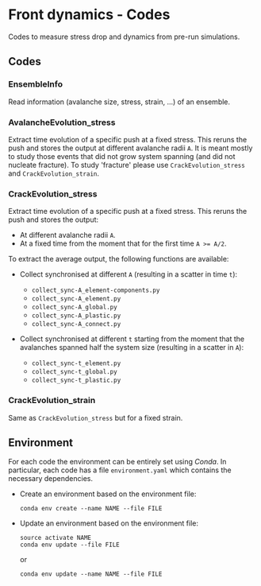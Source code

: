 # Front dynamics - Codes

Codes to measure stress drop and dynamics from pre-run simulations.

## Codes

### EnsembleInfo

Read information (avalanche size, stress, strain, ...) of an ensemble.

### AvalancheEvolution_stress

Extract time evolution of a specific push at a fixed stress. This reruns the push and stores the output at different avalanche radii `A`. It is meant mostly to study those events that did not grow system spanning (and did not nucleate fracture). To study 'fracture' please use `CrackEvolution_stress` and `CrackEvolution_strain`.

### CrackEvolution_stress

Extract time evolution of a specific push at a fixed stress. This reruns the push and stores the output:

*   At different avalanche radii `A`.
*   At a fixed time from the moment that for the first time `A >= A/2`.

To extract the average output, the following functions are available:

*   Collect synchronised at different `A` (resulting in a scatter in time `t`):

    -   `collect_sync-A_element-components.py`
    -   `collect_sync-A_element.py`
    -   `collect_sync-A_global.py`
    -   `collect_sync-A_plastic.py`
    -   `collect_sync-A_connect.py`

*   Collect synchronised at different `t` starting from the moment that the avalanches spanned half the system size (resulting in a scatter in `A`):

    -   `collect_sync-t_element.py`
    -   `collect_sync-t_global.py`
    -   `collect_sync-t_plastic.py`

### CrackEvolution_strain

Same as `CrackEvolution_stress`  but for a fixed strain.

## Environment

For each code the environment can be entirely set using *Conda*. In particular, each code has a file `environment.yaml` which contains the necessary dependencies. 

*   Create an environment based on the environment file:

    ```
    conda env create --name NAME --file FILE
    ```

*   Update an environment based on the environment file:
    
    ```
    source activate NAME
    conda env update --file FILE
    ```

    or 

    ```
    conda env update --name NAME --file FILE
    ```
